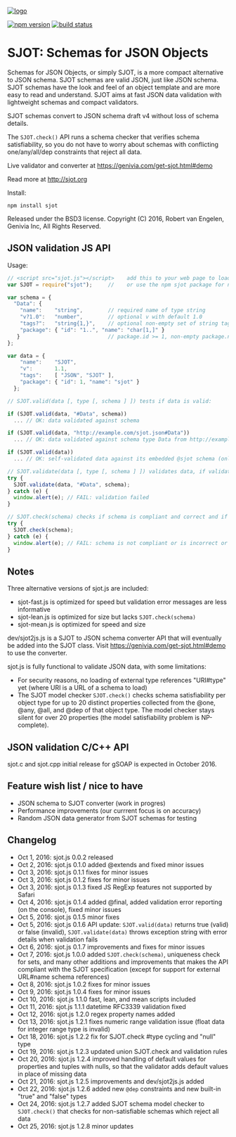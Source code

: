 
[![logo][logo-url]][sjot-url]

[![npm version][npm-image]][npm-url] [![build status][travis-image]][travis-url]

SJOT: Schemas for JSON Objects
==============================

Schemas for JSON Objects, or simply SJOT, is a more compact alternative to JSON
schema.  SJOT schemas are valid JSON, just like JSON schema.  SJOT schemas
have the look and feel of an object template and are more easy to read and
understand.  SJOT aims at fast JSON data validation with lightweight schemas
and compact validators.

SJOT schemas convert to JSON schema draft v4 without loss of schema details.

The `SJOT.check()` API runs a schema checker that verifies schema
satisfiability, so you do not have to worry about schemas with conflicting
one/any/all/dep constraints that reject all data.

Live validator and converter at <https://genivia.com/get-sjot.html#demo>

Read more at <http://sjot.org>

Install:

    npm install sjot

Released under the BSD3 license.
Copyright (C) 2016, Robert van Engelen, Genivia Inc, All Rights Reserved.

JSON validation JS API
----------------------

Usage:

```js
// <script src="sjot.js"></script>    add this to your web page to load sjot.js
var SJOT = require("sjot");     //    or use the npm sjot package for node.js

var schema = {
  "Data": {
    "name":    "string",        // required name of type string
    "v?1.0":   "number",        // optional v with default 1.0
    "tags?":   "string{1,}",    // optional non-empty set of string tags
    "package": { "id": "1..", "name": "char[1,]" }
   }                            // package.id >= 1, non-empty package.name
};

var data = {
    "name":    "SJOT",
    "v":       1.1,
    "tags":    [ "JSON", "SJOT" ],
    "package": { "id": 1, "name": "sjot" }
  };

// SJOT.valid(data [, type [, schema ] ]) tests if data is valid:

if (SJOT.valid(data, "#Data", schema))
  ... // OK: data validated against schema

if (SJOT.valid(data, "http://example.com/sjot.json#Data"))
  ... // OK: data validated against schema type Data from http://example.com/sjot.json

if (SJOT.valid(data))
  ... // OK: self-validated data against its embedded @sjot schema (only if a @sjot is present in data)

// SJOT.validate(data [, type [, schema ] ]) validates data, if validation fails throws an exception with diagnostics:
try {
  SJOT.validate(data, "#Data", schema);
} catch (e) {
  window.alert(e); // FAIL: validation failed
}

// SJOT.check(schema) checks if schema is compliant and correct and if it has satisfiable constraints (does not reject all data), if not throws an exception with diagnostics:
try {
  SJOT.check(schema);
} catch (e) {
  window.alert(e); // FAIL: schema is not compliant or is incorrect or is not satisfiable (see notes)
}
```

Notes
-----

Three alternative versions of sjot.js are included:

- sjot-fast.js is optimized for speed but validation error messages are less informative
- sjot-lean.js is optimized for size but lacks `SJOT.check(schema)`
- sjot-mean.js is optimized for speed and size

dev/sjot2js.js is a SJOT to JSON schema converter API that will eventually be
added into the SJOT class.  Visit <https://genivia.com/get-sjot.html#demo>
to use the converter.

sjot.js is fully functional to validate JSON data, with some limitations:

- For security reasons, no loading of external type references "URI#type" yet (where URI is a URL of a schema to load)
- The SJOT model checker `SJOT.check()` checks schema satisfiability per object type for up to 20 distinct properties collected from the @one, @any, @all, and @dep of that object type. The model checker stays silent for over 20 properties (the model satisfiability problem is NP-complete).

JSON validation C/C++ API
-------------------------

sjot.c and sjot.cpp initial release for gSOAP is expected in October 2016.

Feature wish list / nice to have
--------------------------------

- JSON schema to SJOT converter (work in progres)
- Performance improvements (our currrent focus is on accuracy)
- Random JSON data generator from SJOT schemas for testing

Changelog
---------

- Oct  1, 2016: sjot.js 0.0.2 released
- Oct  2, 2016: sjot.js 0.1.0 added @extends and fixed minor issues
- Oct  3, 2016: sjot.js 0.1.1 fixes for minor issues
- Oct  3, 2016: sjot.js 0.1.2 fixes for minor issues
- Oct  3, 2016: sjot.js 0.1.3 fixed JS RegExp features not supported by Safari
- Oct  4, 2016: sjot.js 0.1.4 added @final, added validation error reporting (on the console), fixed minor issues
- Oct  5, 2016: sjot.js 0.1.5 minor fixes
- Oct  5, 2016: sjot.js 0.1.6 API update: `SJOT.valid(data)` returns true (valid) or false (invalid), `SJOT.validate(data)` throws exception string with error details when validation fails
- Oct  6, 2016: sjot.js 0.1.7 improvements and fixes for minor issues
- Oct  7, 2016: sjot.js 1.0.0 added `SJOT.check(schema)`, uniqueness check for sets, and many other additions and improvements that makes the API compliant with the SJOT specification (except for support for external URL#name schema references)
- Oct  8, 2016: sjot.js 1.0.2 fixes for minor issues
- Oct  9, 2016: sjot.js 1.0.4 fixes for minor issues
- Oct 10, 2016: sjot.js 1.1.0 fast, lean, and mean scripts included
- Oct 11, 2016: sjot.js 1.1.1 datetime RFC3339 validation fixed
- Oct 12, 2016: sjot.js 1.2.0 regex property names added
- Oct 13, 2016: sjot.js 1.2.1 fixes numeric range validation issue (float data for integer range type is invalid)
- Oct 18, 2016: sjot.js 1.2.2 fix for SJOT.check #type cycling and "null" type
- Oct 19, 2016: sjot.js 1.2.3 updated union SJOT.check and validation rules
- Oct 20, 2016: sjot.js 1.2.4 improved handling of default values for properties and tuples with nulls, so that the validator adds default values in place of missing data
- Oct 21, 2016: sjot.js 1.2.5 improvements and dev/sjot2js.js added
- Oct 22, 2016: sjot.js 1.2.6 added new `@dep` constraints and new built-in "true" and "false" types
- Oct 24, 2016: sjot.js 1.2.7 added SJOT schema model checker to `SJOT.check()` that checks for non-satisfiable schemas which reject all data
- Oct 25, 2016: sjot.js 1.2.8 minor updates

[logo-url]: https://www.genivia.com/images/sjot-logo.png
[sjot-url]: http://sjot.org
[npm-image]: https://badge.fury.io/js/sjot.svg
[npm-url]: https://www.npmjs.com/package/sjot
[travis-image]: https://travis-ci.org/Genivia/SJOT.svg?branch=master
[travis-url]: https://travis-ci.org/Genivia/SJOT
